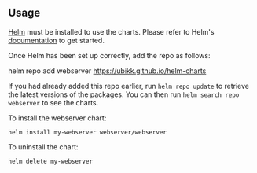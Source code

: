 ## Usage

[Helm](https://helm.sh) must be installed to use the charts.  Please refer to
Helm's [documentation](https://helm.sh/docs) to get started.

Once Helm has been set up correctly, add the repo as follows:

  helm repo add webserver https://ubikk.github.io/helm-charts

If you had already added this repo earlier, run `helm repo update` to retrieve
the latest versions of the packages.  You can then run `helm search repo
webserver` to see the charts.

To install the webserver chart:

    helm install my-webserver webserver/webserver

To uninstall the chart:

    helm delete my-webserver